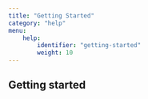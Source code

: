```yaml
---
title: "Getting Started"
category: "help"
menu:
    help:
        identifier: "getting-started"
        weight: 10
---
```


## Getting started